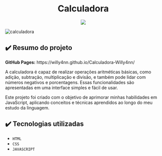 <h1 align="center"> Calculadora </h1>

<p align="center">
  <img src="https://img.shields.io/badge/STATUS-CONCLUÍDO-brightgreen""/>
</p>

![calculadora](https://user-images.githubusercontent.com/101363317/222507642-a8291af1-fd7b-4b34-b2d0-43ee7c3f9a88.PNG)


<h2> ✔️ Resumo do projeto </h2>
<p><b>GitHub Pages:</b> https://willy4nn.github.io/Calculadora-Willy4nn/ </p>
<p> A calculadora é capaz de realizar operações aritméticas básicas, como adição, subtração, multiplicação e divisão, e também pode lidar com números negativos e porcentagens. Essas funcionalidades são apresentadas em uma interface simples e fácil de usar. </p>
<p> Este projeto foi criado com o objetivo de aprimorar minhas habilidades em JavaScript, aplicando conceitos e técnicas aprendidos ao longo do meu estudo da linguagem. </p>

<h2> ✔️ Tecnologias utilizadas </h2>

- ``HTML``
- ``CSS``
- ``JAVASCRIPT``
